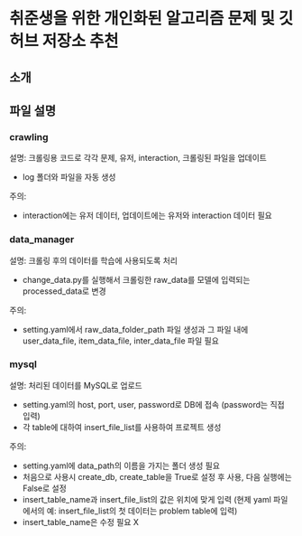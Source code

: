 # 취준생을 위한 개인화된 알고리즘 문제 및 깃허브 저장소 추천

## 소개



## 파일 설명

### crawling

설명: 크롤링용 코드로 각각 문제, 유저, interaction, 크롤링된 파일을 업데이트

- log 폴더와 파일을 자동 생성

주의:
- interaction에는 유저 데이터, 업데이트에는 유저와 interaction 데이터 필요

### data_manager

설명: 크롤링 후의 데이터를 학습에 사용되도록 처리

- change_data.py를 실행해서 크롤링한 raw_data를 모델에 입력되는 processed_data로 변경

주의:
- setting.yaml에서 raw_data_folder_path 파일 생성과 그 파일 내에 user_data_file, item_data_file, inter_data_file 파일 필요

### mysql

설명: 처리된 데이터를 MySQL로 업로드

- setting.yaml의 host, port, user, password로 DB에 접속 (password는 직접 입력)
- 각 table에 대하여 insert_file_list를 사용하여 프로젝트 생성

주의:
- setting.yaml에 data_path의 이름을 가지는 폴더 생성 필요
- 처음으로 사용시 create_db, create_table을 True로 설정 후 사용, 다음 실행에는 False로 설정
- insert_table_name과 insert_file_list의 값은 위치에 맞게 입력 (현제 yaml 파일에서의 예: insert_file_list의 첫 데이터는 problem table에 입력)
- insert_table_name은 수정 필요 X
